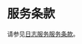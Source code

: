 # 服务条款

请参见[日志服务服务条款](https://terms.aliyun.com/legal-agreement/terms/suit_bu1_ali_cloud/suit_bu1_ali_cloud202003060931_27750.html?spm=a2c4g.11186623.2.16.6f1d2ff8AUldOW)。

